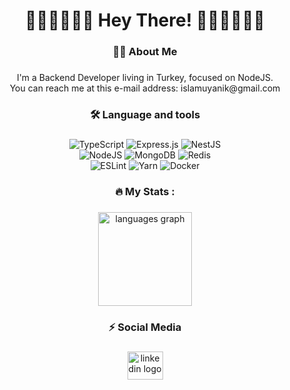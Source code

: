 

###

<h1 align="center">👋🏼👋🏼👋🏼 Hey There! 👋🏼👋🏼👋🏼</h1>

###

<h3 align="center">👩‍💻  About Me</h3>

###

<p align="center">I'm a Backend Developer living in Turkey, focused on NodeJS. <br>You can reach me at this e-mail address: islamuyanik@gmail.com</p>

###

<h3 align="center">🛠 Language and tools</h3>

###

<p align="center">
  <img src="https://img.shields.io/badge/typescript-%23007ACC.svg?style=plastic&logo=typescript&logoColor=white" alt="TypeScript">
  <img src="https://img.shields.io/badge/express.js-%23404d59.svg?style=plastic&logo=express&logoColor=%2361DAFB" alt="Express.js">
  <img src="https://img.shields.io/badge/nestjs-%23E0234E.svg?style=plastic&logo=nestjs&logoColor=white" alt="NestJS">
  <br>
  <img src="https://img.shields.io/badge/node.js-6DA55F?style=plastic&logo=node.js&logoColor=white" alt="NodeJS">
  <img src="https://img.shields.io/badge/MongoDB-%234ea94b.svg?style=plastic&logo=mongodb&logoColor=white" alt="MongoDB">
  <img src="https://img.shields.io/badge/redis-%23DD0031.svg?style=plastic&logo=redis&logoColor=white" alt="Redis">
  <br>
  <img src="https://img.shields.io/badge/ESLint-4B3263?style=plastic&logo=eslint&logoColor=white" alt="ESLint">
  <img src="https://img.shields.io/badge/yarn-%232C8EBB.svg?style=plastic&logo=yarn&logoColor=white" alt="Yarn">
  <img src="https://img.shields.io/badge/docker-%230db7ed.svg?style=plastic&logo=docker&logoColor=white" alt="Docker">
</p>

###

<h3 align="center">🔥   My Stats :</h3>

###

<div align="center">
  <img src="https://github-readme-stats.vercel.app/api/top-langs?username=uyanikislam&locale=en&hide_title=false&layout=compact&card_width=320&langs_count=8&theme=default&hide_border=false&order=2" height="150" alt="languages graph"  />
</div>

###

<h3 align="center">⚡ Social Media</h3>

###

<div align="center">
  <a href="https://www.linkedin.com/in/uyanik-islamm" target="_blank">
    <img src="https://raw.githubusercontent.com/maurodesouza/profile-readme-generator/master/src/assets/icons/social/linkedin/default.svg" width="57" height="45" alt="linkedin logo"  />
  </a>
</div>

###
